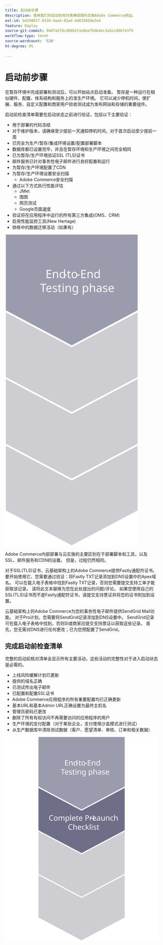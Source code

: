 ```yaml
---
title: 启动前步骤
description: 使用我们的启动前核对表确保顺利实施Adobe Commerce网站。
exl-id: bd10881f-0336-4aa4-82ad-4d635010e2e4
feature: Deploy
source-git-commit: 94d7a57dcd006251e8eefbdb4ec3a5e140bf43f9
workflow-type: tm+mt
source-wordcount: '520'
ht-degree: 0%

---
```


# 启动前步骤

在暂存环境中完成部署和测试后，可以开始站点启动准备。 暂存是一种运行在相似硬件、配置、体系结构和服务上的准生产环境。 它可以减少停机时间，使扩展、服务、自定义配置和商家用户验收测试成为发布网站和存储的重要组件。

启动前检查清单需要在启动状态之前进行验证，包括以下主要验证：

- 用于部署的代码冻结
- 对于维护版本，请确保至少提前一天通知停机时间，对于首次启动至少提前一周
- 已完全为生产/暂存/集成环境设置/配置部署脚本
- 数据库都已设置完毕，并且在暂存环境和生产环境之间完全相同
- 已为暂存/生产环境验证SSL (TLS)证书
- 邮件服务已针对事务性电子邮件进行良好配置和运行
- 为暂存/生产环境配置了CDN
- 为暂存/生产环境设置安全扫描
   - Adobe Commerce安全扫描
- 通过以下方式执行性能评估
   - JMet
   - 围困
   - 网页测试
   - Google页面速度
- 验证将在应用程序中运行的所有第三方集成(OMS、CRM)
- 启用性能监控工具(New Hertage)
- 排练中的数据迁移活动（如果有）

![显示启动过程阶段1的图表](../../assets/playbooks/launch-steps-1.svg)

Adobe Commerce内部部署与云实施的主要区别在于部署脚本和工具，以及SSL、邮件服务和CDN的设置。 但是，过程仍然相同。

对于SSL(TLS)证书，云基础架构上的Adobe Commerce提供Fastly通配符证书。 要开始使用它，您需要通过验证：将Fastly TXT记录添加到DNS设置中的Apex域名。 可以在载入电子表格中找到Fastly TXT记录，否则您需要提交支持工单才能获取该记录。 请将此文本替换为您在此处提出的问题/评论。 如果您使用自己的SSL(TLS)证书而不是Fastly通配符证书，请提交支持票证并将您的证书附加到设置。

云基础架构上的Adobe Commerce为您的事务性电子邮件提供SendGrid Mail功能。 对于Pro计划，您需要将SendGrid记录添加到DNS设置中。 SendGrid记录可在载入电子表格中找到，否则SI或商家应提交支持票证以获取这些记录。 首先，您无需对DNS进行任何更改；已为您预配置了SendGrid。

## 完成启动前检查清单

完整的启动前核对清单会显示所有主要活动，这些活动的完整性对于进入启动状态是必需的。

- 上线风险缓解计划已更新
- 提供的域名正确
- 已测试传出电子邮件
- 已配置和配置SSL证书
- Adobe Commerce应用程序的所有重要配置均已正确更新
- 基本URL和基本Admin URL正确设置为最终主机名
- 管理员密码已更改
- 删除了所有有权访问不再需要访问的应用程序的用户
- 生产环境的支付配置（对于某些企业，支付使用沙盒模式进行测试）
- 从生产数据库中清除测试数据（客户、愿望清单、审核、订单和相关数据）

![显示启动过程阶段2的示意图](../../assets/playbooks/launch-steps-2.svg)
